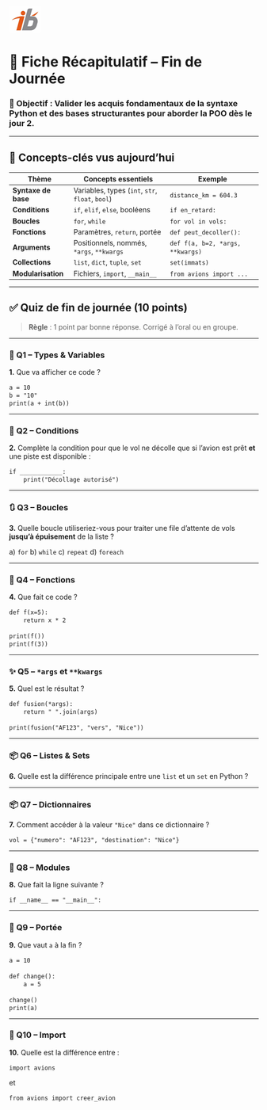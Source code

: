 ![Logo](images\logo.png)


# 📘 Fiche Récapitulatif – Fin de Journée 

### 🎯 Objectif : Valider les acquis fondamentaux de la syntaxe Python et des bases structurantes pour aborder la POO dès le jour 2.

---

## 🧩 Concepts-clés vus aujourd’hui

| Thème               | Concepts essentiels                              | Exemple                          |
| ------------------- | ------------------------------------------------ | -------------------------------- |
| **Syntaxe de base** | Variables, types (`int`, `str`, `float`, `bool`) | `distance_km = 604.3`            |
| **Conditions**      | `if`, `elif`, `else`, booléens                   | `if en_retard:`                  |
| **Boucles**         | `for`, `while`                                   | `for vol in vols:`               |
| **Fonctions**       | Paramètres, `return`, portée                     | `def peut_decoller():`           |
| **Arguments**       | Positionnels, nommés, `*args`, `**kwargs`        | `def f(a, b=2, *args, **kwargs)` |
| **Collections**     | `list`, `dict`, `tuple`, `set`                   | `set(immats)`                    |
| **Modularisation**  | Fichiers, `import`, `__main__`                   | `from avions import ...`         |

---

## ✅ Quiz de fin de journée (10 points)

> **Règle** : 1 point par bonne réponse. Corrigé à l’oral ou en groupe.

---

### 🔢 Q1 – Types & Variables

**1.** Que va afficher ce code ?

```
a = 10
b = "10"
print(a + int(b))
```

---

### 🔁 Q2 – Conditions

**2.** Complète la condition pour que le vol ne décolle que si l’avion est prêt **et** une piste est disponible :

```
if ____________:
    print("Décollage autorisé")
```

---

### 🔃 Q3 – Boucles

**3.** Quelle boucle utiliseriez-vous pour traiter une file d’attente de vols **jusqu’à épuisement** de la liste ?

a) `for`
b) `while`
c) `repeat`
d) `foreach`

---

### 🔧 Q4 – Fonctions

**4.** Que fait ce code ?

```
def f(x=5):
    return x * 2

print(f())
print(f(3))
```

---

### ✨ Q5 – `*args` et `**kwargs`

**5.** Quel est le résultat ?

```
def fusion(*args):
    return " ".join(args)

print(fusion("AF123", "vers", "Nice"))
```

---

### 📦 Q6 – Listes & Sets

**6.** Quelle est la différence principale entre une `list` et un `set` en Python ?

---

### 📦 Q7 – Dictionnaires

**7.** Comment accéder à la valeur `"Nice"` dans ce dictionnaire ?

```
vol = {"numero": "AF123", "destination": "Nice"}
```

---

### 📂 Q8 – Modules

**8.** Que fait la ligne suivante ?

```
if __name__ == "__main__":
```

---

### 🧠 Q9 – Portée

**9.** Que vaut `a` à la fin ?

```
a = 10

def change():
    a = 5

change()
print(a)
```

---

### 📂 Q10 – Import

**10.** Quelle est la différence entre :

```
import avions
```

et

```
from avions import creer_avion
```
